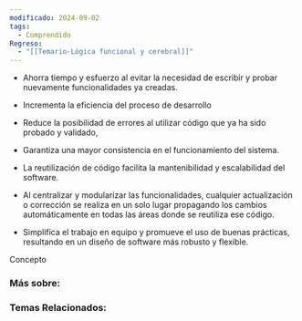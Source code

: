 ```yaml
---
modificado: 2024-09-02
tags:
  - Comprendido
Regreso:
  - "[[Temario-Lógica funcional y cerebral]]"
---
```

+ Ahorra tiempo y esfuerzo al evitar la necesidad de escribir y probar nuevamente funcionalidades ya creadas. 

+ Incrementa la eficiencia del proceso de desarrollo

+ Reduce la posibilidad de errores al utilizar código que ya ha sido probado y validado, 

+ Garantiza una mayor consistencia en el funcionamiento del sistema.

+ La reutilización de código facilita la mantenibilidad y escalabilidad del software.

+ Al centralizar y modularizar las funcionalidades, cualquier actualización o corrección se realiza en un solo lugar propagando los cambios automáticamente en todas las áreas donde se reutiliza ese código. 

+ Simplifica el trabajo en equipo y promueve el uso de buenas prácticas, resultando en un diseño de software más robusto y flexible.



Concepto
### Más sobre: 

### Temas Relacionados:
